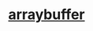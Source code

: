 # [arraybuffer](https://developer.mozilla.org/zh-CN/docs/Web/JavaScript/Reference/Global_Objects/ArrayBuffer)